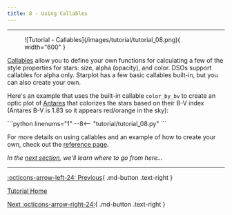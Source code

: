 ```yaml
---
title: 8 - Using Callables
---
```


---

<figure markdown="span">
  ![Tutorial - Callables](/images/tutorial/tutorial_08.png){ width="600" }
</figure>


[Callables](/reference-callables/) allow you to define your own functions for calculating a few of the style properties for stars: size, alpha (opacity), and color. DSOs support callables for alpha only. Starplot has a few basic callables built-in, but you can also create your own.

Here's an example that uses the built-in callable `color_by_bv` to create an optic plot of [Antares](https://en.wikipedia.org/wiki/Antares) that colorizes the stars based on their B-V index (Antares B-V is 1.83 so it appears red/orange in the sky):
<div class="tutorial" markdown>
```python linenums="1"
--8<-- "tutorial/tutorial_08.py"
```
</div>

For more details on using callables and an example of how to create your own, check out the [reference page](/reference-callables/).

*In the [next section](09.md), we'll learn where to go from here...*

---
<div class="flex-space-between" markdown>

[:octicons-arrow-left-24: Previous](07.md){ .md-button .text-right }

[Tutorial Home](/tutorial)

[Next :octicons-arrow-right-24:](09.md){ .md-button .text-right }

</div>
